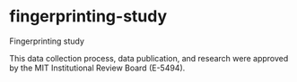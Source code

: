# fingerprinting-study
Fingerprinting study

This data collection process, data publication, and research were approved by the MIT Institutional Review Board (E-5494).

